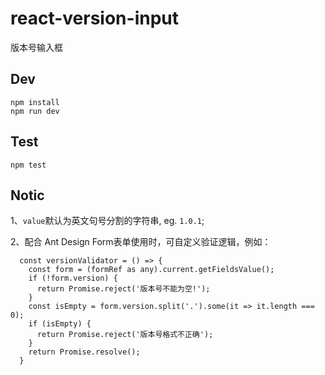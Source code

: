 react-version-input
============================================
版本号输入框

## Dev

```
npm install
npm run dev
```

## Test

```
npm test
```

## Notic
1、`value`默认为英文句号分割的字符串, eg. `1.0.1`;

2、配合 Ant Design Form表单使用时，可自定义验证逻辑，例如：

```
  const versionValidator = () => {
    const form = (formRef as any).current.getFieldsValue();
    if (!form.version) {
      return Promise.reject('版本号不能为空!');
    }
    const isEmpty = form.version.split('.').some(it => it.length === 0);
    if (isEmpty) {
      return Promise.reject('版本号格式不正确');
    }
    return Promise.resolve();
  }
```
